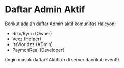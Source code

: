 # Daftar Admin Aktif

Berikut adalah daftar Admin aktif komunitas Halcyon:

- Rizu/Ryuu (Owner)  
- Vexz (Helper)
- ItsVloridzz (ADmin)  
- PaymonReal (Developer)

(Ingin masuk daftar? Aktiflah di server dan ikuti event!)

